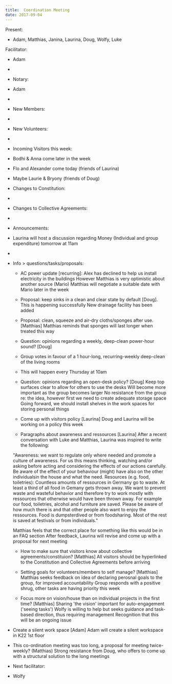 ```yaml
---
title:  Coordination Meeting
date: 2017-09-04
---
```

  Present:
  - Adam, Matthias, Janina, Laurina, Doug, Wolfy, Luke

Facilitator:
- Adam
- 
- Notary:
- Adam
- 
- New Members:
- 
- New Volunteers: 
- 
- Incoming Visitors this week:
- Bodhi & Anna come later in the week
- Flo and Alexander come today (friends of Laurina)
- Maybe Laurie & Bryony (friends of Doug)

- Changes to Constitution: 
- 
- Changes to Collective Agreements:
- 
- Announcements:
- Laurina will host a discussion regarding Money (Individual and group expenditure) tomorrow at 11am
- 
- Info > questions/tasks/proposals:
	- AC power update [recurring]:
	 Alex has declined to help us install electricity in the buildings
	 However Matthias is very optimistic about another source (Mario)
     Matthias will negotiate a suitable date with Mario later in the week

	- Proposal: keep sinks in a clean and clear state by default [Doug].
    This is happening successfully
    New drainage facility has been added
    	
	- Proposal: clean, squeeze and air-dry cloths/sponges after use. [Matthias]
	Matthias reminds that sponges will last longer when treated this way

	- Question: opinions regarding a weekly, deep-clean power-hour sound? [Doug]
	- Group votes in favour of a 1 hour-long, recurring-weekly deep-clean of the living rooms
	- This will happen every Thursday at 10am

	- Question: opinions regarding an open-desk policy? [Doug]
	Keep top surfaces clear to allow for others to use the desks
	Will become more important as the group becomes larger
    No resistance from the group re: the idea, however first we need to create adequate storage space
    Going forward, we should install shelves in the work spaces for storing personal things
	
	- Come up with visitors policy [Laurina]
    Doug and Laurina will be working on a policy this week
	
	- Paragraphs about awareness and ressources [Laurina]
	After a recent conversation with Luke and Matthias, Laurina was inspired to write the following:
	
    "Awareness: we want to regulate only where needed and promote a culture of awareness. 
	For us this means thinking, watching and/or asking before acting and considering the effects of our actions carefully.
	Be aware of the effect of your behaviour (might) have also on the other individualsin the house and what the need.
    Resources (e.g. food, toiletries): Countless amounts of ressources in Germany go to waste. 
    At least a third of all food in Gemany gets thrown away. 
    We want to prevent waste and wasteful behavior and therefore try to work mostly with ressources that otherwise would have been thrown away. 
    For example our food, toiletries, alcohol and furniture are saved. 
    Please be aware of how much there is and that other people also want to enjoy the ressources. 
    Food is dumpsterdived or from foodsharing. Most of the rest is saved at festivals or from individuals."
    
    Matthias feels that the correct place for something like this would be in an FAQ section
    After feedback, Laurina will revise and come up with a proposal for next meeting
	
  - How to make sure that visitors know about collective agreements/constituion? [Matthias]
  All visitors should be hyperlinked to the Constitution and Collective Agreements before arriving

  - Setting goals for volunteers/members to self manage? [Matthias]
 Matthias seeks feedback on idea of declaring perosnal goals to the group, for improved accountability
 Group responds with a positive shrug, other tasks are having priority this week
  
  - Focus more on vision/house than on individual projects in the first time? [Matthias]
Sharing 'the vision' important for auto-engagement ('seeing tasks')
Wolfy is willing to help but seeks guidance and task-based direction, thus requiring management
Recognition that this will be an ongoing issue

- Create a silent work space [Adam]
Adam will create a silent workspace in K22 1st floor
 
- This co-ordination meeting was too long, a proposal for meeting twice-weekly? (Matthias)
Strong resistance from Doug, who offers to come up with a structural solution to the long meetings

- Next facilitator: 
- Wolfy